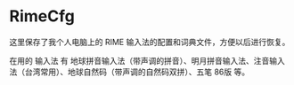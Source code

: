 # RimeCfg
这里保存了我个人电脑上的 RIME 输入法的配置和词典文件，方便以后进行恢复。

在用的 输入法 有 地球拼音输入法（带声调的拼音）、明月拼音输入法、注音输入法（台湾常用）、地球自然码（带声调的自然码双拼）、五笔 86版 等。
